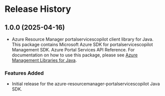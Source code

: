 # Release History

## 1.0.0 (2025-04-16)

- Azure Resource Manager portalservicescopilot client library for Java. This package contains Microsoft Azure SDK for portalservicescopilot Management SDK. Azure Portal Services API Reference. For documentation on how to use this package, please see [Azure Management Libraries for Java](https://aka.ms/azsdk/java/mgmt).
### Features Added

- Initial release for the azure-resourcemanager-portalservicescopilot Java SDK.
